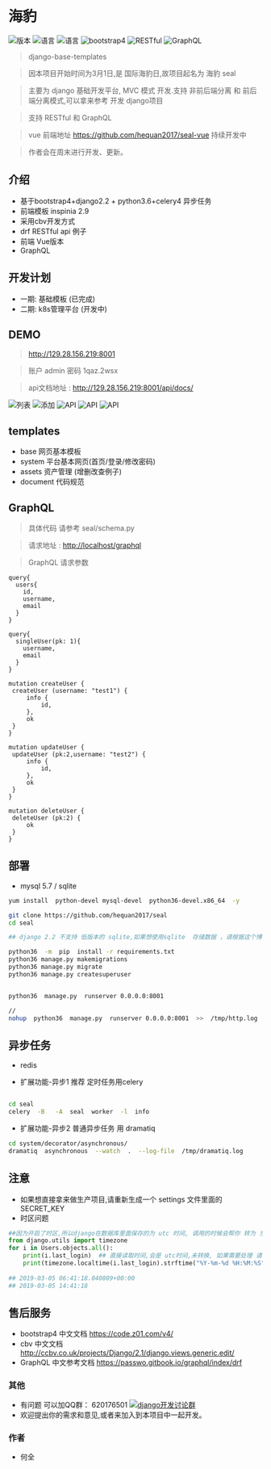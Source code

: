 # 海豹  
![版本](https://img.shields.io/badge/release-0.3-blue.svg)
![语言](https://img.shields.io/badge/language-python3.6-blue.svg)
![语言](https://img.shields.io/badge/env-django2.2-red.svg)
![bootstrap4](https://img.shields.io/badge/model-bootstrap4-mauve.svg)
![RESTful](https://img.shields.io/badge/api-RESTful-blue.svg)
![GraphQL](https://img.shields.io/badge/api-GraphQL-blue.svg)

> django-base-templates

> 因本项目开始时间为3月1日,是 国际海豹日,故项目起名为  海豹 seal 

> 主要为 django 基础开发平台, MVC 模式 开发.支持 非前后端分离 和 前后端分离模式,可以拿来参考 开发 django项目

> 支持 RESTful 和 GraphQL

>  vue 前端地址 <https://github.com/hequan2017/seal-vue> 持续开发中

> 作者会在周末进行开发、更新。

 
## 介绍
* 基于bootstrap4+django2.2 + python3.6+celery4 异步任务
* 前端模板 inspinia 2.9 
* 采用cbv开发方式
* drf  RESTful  api 例子
* 前端 Vue版本
* GraphQL

## 开发计划

*  一期: 基础模板 (已完成)
*  二期: k8s管理平台 (开发中)


## DEMO

> http://129.28.156.219:8001

> 账户 admin    密码 1qaz.2wsx

> api文档地址 : http://129.28.156.219:8001/api/docs/


![列表](document/demo/1.jpg)
![添加](document/demo/2.jpg)
![API](document/demo/3.jpg)
![API](document/demo/4.jpg)
![API](document/demo/5.jpg)


## templates

* base      网页基本模板
* system    平台基本网页(首页/登录/修改密码)
* assets    资产管理  (增删改查例子)
* document  代码规范


## GraphQL
> 具体代码 请参考  seal/schema.py

> 请求地址 :  <http://localhost/graphql>

> GraphQL 请求参数
```
query{
  users{
    id,
    username,
    email
  }
}

query{
  singleUser(pk: 1){
    username,
    email
  }
}

mutation createUser {
 createUser (username: "test1") {
     info {
         id,
     },
     ok
 }
}

mutation updateUser {
 updateUser (pk:2,username: "test2") {
     info {
         id,
     },
     ok
 }
}

mutation deleteUser {
 deleteUser (pk:2) {
     ok
 }
}
```


## 部署
* mysql 5.7 / sqlite

```bash
yum install  python-devel mysql-devel  python36-devel.x86_64  -y

git clone https://github.com/hequan2017/seal
cd seal

## django 2.2 不支持 低版本的 sqlite,如果想使用sqlite  存储数据 ，请根据这个博客 https://www.jianshu.com/p/cdacf4b74646 进行升级

python36  -m  pip  install -r requirements.txt
python36 manage.py makemigrations
python36 manage.py migrate
python36 manage.py createsuperuser


python36  manage.py  runserver 0.0.0.0:8001

//
nohup  python36  manage.py  runserver 0.0.0.0:8001  >>  /tmp/http.log   2>&1  & 


```

## 异步任务
* redis

* 扩展功能-异步1   推荐 定时任务用celery

```bash

cd seal
celery  -B   -A  seal  worker  -l  info
```

* 扩展功能-异步2   普通异步任务 用  dramatiq
```bash
cd system/decorator/asynchronous/
dramatiq  asynchronous  --watch  .  --log-file  /tmp/dramatiq.log

```


##  注意
* 如果想直接拿来做生产项目,请重新生成一个 settings 文件里面的 SECRET_KEY 
* 时区问题
```python
##因为开启了时区,所以django在数据库里面保存的为 utc 时间, 调用的时候会帮你 转为 东八区, celery会自动识别时间
from django.utils import timezone
for i in Users.objects.all():
    print(i.last_login)  ## 直接读取时间,会是 utc时间,未转换, 如果需要处理 请注意
    print(timezone.localtime(i.last_login).strftime("%Y-%m-%d %H:%M:%S"))  ## 时间格式化为 正常时间
    
## 2019-03-05 06:41:18.040809+00:00
## 2019-03-05 14:41:18

```


## 售后服务

* bootstrap4 中文文档  <https://code.z01.com/v4/>
* cbv 中文文档  <http://ccbv.co.uk/projects/Django/2.1/django.views.generic.edit/>
* GraphQL   中文参考文档  <https://passwo.gitbook.io/graphql/index/drf>

### 其他
* 有问题 可以加QQ群： 620176501  <a target="_blank" href="//shang.qq.com/wpa/qunwpa?idkey=bbe5716e8bd2075cb27029bd5dd97e22fc4d83c0f61291f47ed3ed6a4195b024"><img border="0" src="https://github.com/hequan2017/cmdb/blob/master/static/img/group.png"  alt="django开发讨论群" title="django开发讨论群"></a>
* 欢迎提出你的需求和意见,或者来加入到本项目中一起开发。

### 作者
* 何全 


